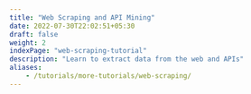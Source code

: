 ```yaml
---
title: "Web Scraping and API Mining"
date: 2022-07-30T22:02:51+05:30
draft: false
weight: 2
indexPage: "web-scraping-tutorial"
description: "Learn to extract data from the web and APIs"
aliases:
    - /tutorials/more-tutorials/web-scraping/
---
```

